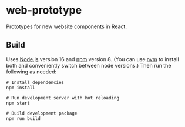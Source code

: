 # web-prototype

Prototypes for new website components in React.

## Build

Uses [Node.js](https://nodejs.org/en/) version 16 and [npm](https://www.npmjs.com/) version 8. (You can use [nvm](https://github.com/nvm-sh/nvm) to install both and conveniently switch between node versions.) Then run the following as needed:

```shell
# Install dependencies
npm install

# Run development server with hot reloading 
npm start

# Build development package
npm run build
```
